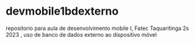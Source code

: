 # devmobile1bdexterno
repositorio para aula de desenvolvimento mobile I, Fatec Taquaritinga 2s 2023 , uso de banco de dados externo ao dispositivo móvel
